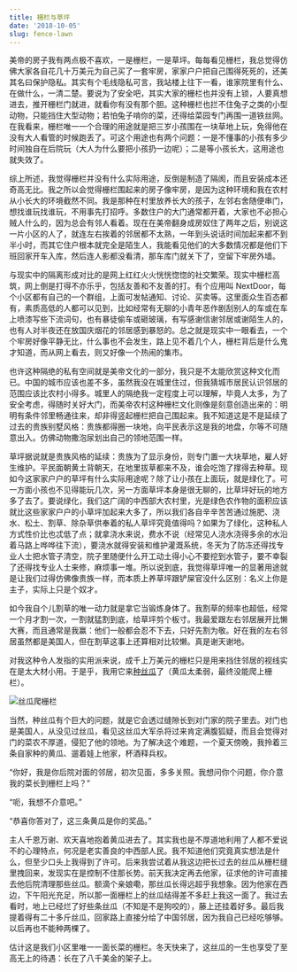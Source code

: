 ```yaml
---
title: 栅栏与草坪
date: '2018-10-05'
slug: fence-lawn
---
```


美帝的房子我有两点极不喜欢，一是栅栏，一是草坪。每每看见栅栏，我总觉得仿佛大家各自花几十万美元为自己买了一套牢房，家家户户把自己围得死死的，还美其名曰保护隐私。其实有个毛线隐私可言，我站楼上往下一看，谁家院里有什么、在做什么，一清二楚。要说为了安全吧，其实大家的栅栏也并没有上锁，人要真想进去，推开栅栏门就进，就看你有没有那个胆。这种栅栏也拦不住兔子之类的小型动物，只能挡住大型动物；若怕兔子啃你的菜，还得给菜园专门再围一道铁丝网。在我看来，栅栏唯一一个合理的用途就是把三岁小孩围在一块草地上玩，免得他在没有大人看管的时候跑丢了。可这个用途也有两个问题：一是不懂事的小孩有多少时间独自在后院玩（大人为什么要把小孩扔一边呢）；二是等小孩长大，这用途也就失效了。

综上所述，我觉得栅栏并没有什么实际用途，反倒是制造了隔阂，而且安装成本还奇高无比。我之所以会觉得栅栏围起来的房子像牢房，是因为这种环境和我在农村从小长大的环境截然不同。我是那种在村里放养长大的孩子，左邻右舍随便串门，想找谁玩找谁玩，不用事先打招呼。多数住户的大门通常都开着，大家也不必担心贼人什么的，因为总会有邻人看着。现在在美帝翻身成房奴住了两年之后，别说这一片小区的人了，就连左右挨着的邻居都不太熟，一年到头说话时间加起来都不到半小时，而其它住户根本就完全是陌生人，我能看见他们的大多数情况都是他们下班回家开车入库，然后连人影都没看清，那车库门就关下了，空留下牢房外墙。

与现实中的隔离形成对比的是网上红红火火恍恍惚惚的社交繁荣。现实中栅栏高筑，网上倒是打得不亦乐乎，包括友善和不友善的打。有个应用叫 NextDoor，每个小区都有自己的一个群组，上面可发帖通知、讨论、买卖等。这里面众生百态都有，素质高低的人都可以见到，比如经常有无聊的小青年恶作剧刮别人的车或在车上喷漆写些下流词句，也有暴徒偷车或砸玻璃，有写感谢信谢邻居或谢陌生人的，也有人对半夜还在放国庆烟花的邻居感到暴怒的。总之就是现实中一眼看去，一个个牢房好像平静无比，什么事也不会发生，路上见不着几个人，栅栏背后是什么鬼才知道，而从网上看去，则又好像一个热闹的集市。

也许这种隔绝的私有空间就是美帝文化的一部分，我只是不太能欣赏这种文化而已。中国的城市应该也差不多，虽然我没在城里住过，但我猜城市居民认识邻居的范围应该比农村小得多。城里人的隔绝我一定程度上可以理解，毕竟人太多，为了安全考虑，得随时关好大门，而美帝农村这种栅栏文化则像是刻意创造出来的：明明有条件邻里畅通往来，却非得竖起栅栏把自己围起来。我不知道这是不是延续了过去的贵族别墅风格：贵族都得圈一块地，向平民表示这是我的地盘，尔等不可随意出入。仿佛动物撒泡尿划出自己的领地范围一样。

草坪据说就是贵族风格的延续：贵族为了显示身份，则专门置一大块草地，雇人好生维护。平民面朝黄土背朝天，在地里拔草都来不及，谁会吃饱了撑得去种草。现如今这家家户户的草坪有什么实际用途呢？除了让小孩在上面玩，就是绿化了。可一方面小孩也不见得能玩几次，另一方面草坪本身是很无聊的，比草坪好玩的地方多了去了。要说绿化，我们这广阔的中西部大农村里，光是绿色农作物的面积应该就比这些家家户户的小草坪加起来大多了，所以我们各自辛辛苦苦通过施肥、浇水、松土、割草、除杂草供奉着的私人草坪究竟值得吗？如果为了绿化，这种私人方式性价比也忒低了点；就拿浇水来说，费水不说（经常见人浇水浇得多余的水沿着马路上哗哗往下流），要浇水就得安装和维护灌溉系统，冬天为了防冻还得找专业人士把水管子清空，院子里随便什么开工动土得小心不要挖到水管子，要不幸裂了还得找专业人士来修，麻烦事一堆。所以说到底，我觉得草坪唯一的显著用途就是让我们过得仿佛像贵族一样，而本质上养草坪跟铲屎官没什么区别：名义上你是主子，实际上只是个奴才。

如今我自个儿割草的唯一动力就是拿它当锻炼身体了。我割草的频率也超低，经常一个月才割一次，一割就猛割到底，给草坪剪个板寸。我最爱跟左右邻居展开比懒大赛，而且通常是我赢：他们一般都会忍不下去，只好先割为敬。好在我的左右邻居虽然都是美国人，但在割草这事上还算相对比较懒。真是谢天谢地。

对我这种令人发指的实用派来说，成千上万美元的栅栏只是用来挡住邻居的视线实在是太大材小用。于是乎，我用它来[种丝瓜](/cn/2018/08/loofah/)了（黄瓜太柔弱，最终没能爬上栅栏）。

![丝瓜爬栅栏](https://db.yihui.name/images/fence-luffa.jpg)

当然，种丝瓜有个巨大的问题，就是它会透过缝隙长到对门家的院子里去。对门也是美国人，从没见过丝瓜，看见这丝瓜大军杀将过来肯定满腹狐疑，而且会觉得对门的菜农不厚道，侵犯了他的领地。为了解决这个难题，一个夏天傍晚，我拎着三条自家种的黄瓜、遛着娃上他家，杯酒释兵权。

“你好，我是你后院对面的邻居，初次见面，多多关照。我想问你个问题，你介意我的菜长到栅栏上吗？”

“呃，我想不介意吧。”

“恭喜你答对了，这三条黄瓜是你的奖品。”

主人千恩万谢、欢天喜地抱着黄瓜进去了。其实我也是不厚道地利用了人都不爱说不的心理特点，何况是老实善良的中西部人民。我不知道他们究竟真实想法是什么，但至少口头上我得到了许可。后来我尝试着从我这边把长过去的丝瓜从栅栏缝里拽回来，发现实在是控制不住那长势。前天我决定再去他家，征求他的许可直接去他后院清理那些丝瓜。额滴个亲娘嘞，那丝瓜长得远超乎我想象。因为他家在西边，下午阳光充足，所以那一面栅栏上的丝瓜结得差不多赶上我这一面了。我过去看时，地上已经烂了好些条丝瓜（不知是不是狗咬的），藤上还挂着好多。最后我提着得有二十多斤丝瓜，回家路上直接分给了中国邻居，因为我自己已经吃够够。以后再也不能种两棵了。

估计这是我们小区里唯一一面长菜的栅栏。冬天快来了，这丝瓜的一生也享受了至高无上的待遇：长在了八千美金的架子上。
